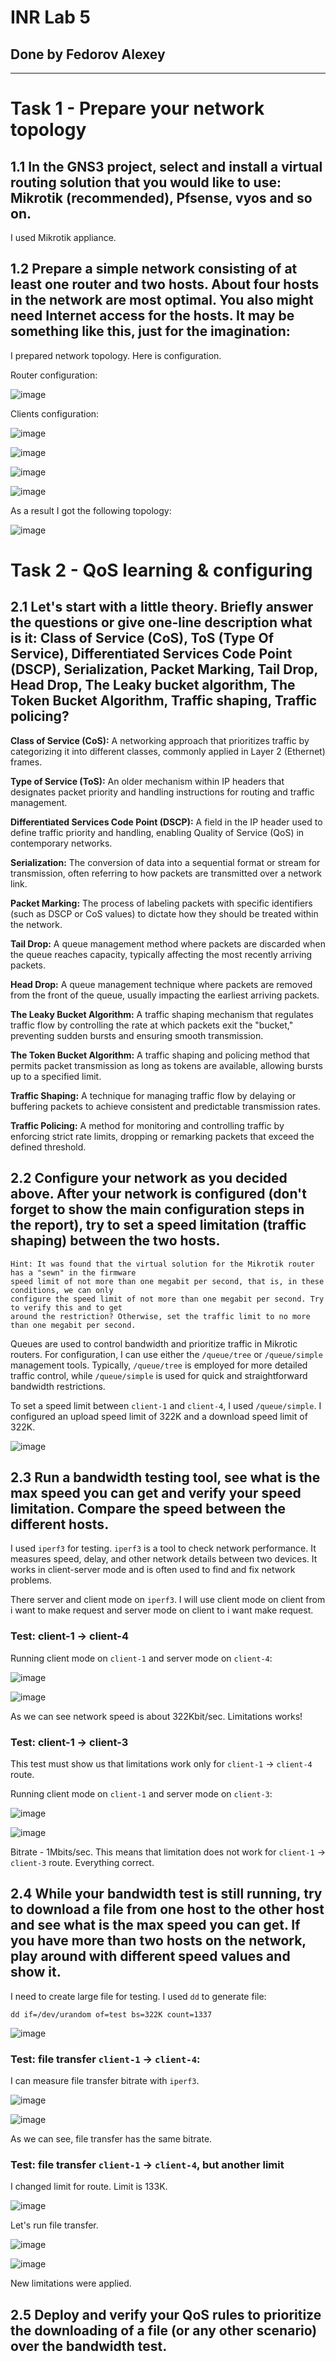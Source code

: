 # INR Lab 5

## Done by Fedorov Alexey

---

# Task 1 - Prepare your network topology

## 1.1 In the GNS3 project, select and install a virtual routing solution that you would like to use: Mikrotik (recommended), Pfsense, vyos and so on.

I used Mikrotik appliance.

## 1.2 Prepare a simple network consisting of at least one router and two hosts. About four hosts in the network are most optimal. You also might need Internet access for the hosts. It may be something like this, just for the imagination:

I prepared network topology. Here is configuration.

Router configuration:

![image](https://github.com/user-attachments/assets/21226b1e-1477-4827-98c0-f15df48f253d)

Clients configuration:

![image](https://github.com/user-attachments/assets/cd6ceb7b-4dfb-4ebc-bf5b-6276e4831714)

![image](https://github.com/user-attachments/assets/7843341c-0963-420f-b578-1274a42b5ed3)

![image](https://github.com/user-attachments/assets/30ef8bd8-4805-467e-8db6-3886fd29cf2c)

![image](https://github.com/user-attachments/assets/667aa17d-cd1d-4c36-bc89-e1c31b5e1760)

As a result I got the following topology:

![image](https://github.com/user-attachments/assets/68d02924-f168-4b91-b4a9-311451c80793)

# Task 2 - QoS learning & configuring

## 2.1 Let's start with a little theory. Briefly answer the questions or give one-line description what is it: Сlass of Service (CoS), ToS (Type Of Service), Differentiated Services Code Point (DSCP), Serialization, Packet Marking, Tail Drop, Head Drop, The Leaky bucket algorithm, The Token Bucket Algorithm, Traffic shaping, Traffic policing?


**Class of Service (CoS):** A networking approach that prioritizes traffic by categorizing it into different classes, commonly applied in Layer 2 (Ethernet) frames.  

**Type of Service (ToS):** An older mechanism within IP headers that designates packet priority and handling instructions for routing and traffic management.  

**Differentiated Services Code Point (DSCP):** A field in the IP header used to define traffic priority and handling, enabling Quality of Service (QoS) in contemporary networks.  

**Serialization:** The conversion of data into a sequential format or stream for transmission, often referring to how packets are transmitted over a network link.  

**Packet Marking:** The process of labeling packets with specific identifiers (such as DSCP or CoS values) to dictate how they should be treated within the network.  

**Tail Drop:** A queue management method where packets are discarded when the queue reaches capacity, typically affecting the most recently arriving packets.  

**Head Drop:** A queue management technique where packets are removed from the front of the queue, usually impacting the earliest arriving packets.  

**The Leaky Bucket Algorithm:** A traffic shaping mechanism that regulates traffic flow by controlling the rate at which packets exit the "bucket," preventing sudden bursts and ensuring smooth transmission.  

**The Token Bucket Algorithm:** A traffic shaping and policing method that permits packet transmission as long as tokens are available, allowing bursts up to a specified limit.  

**Traffic Shaping:** A technique for managing traffic flow by delaying or buffering packets to achieve consistent and predictable transmission rates.  

**Traffic Policing:** A method for monitoring and controlling traffic by enforcing strict rate limits, dropping or remarking packets that exceed the defined threshold.  

## 2.2 Configure your network as you decided above. After your network is configured (don't forget to show the main configuration steps in the report), try to set a speed limitation (traffic shaping) between the two hosts.

```
Hint: It was found that the virtual solution for the Mikrotik router has a "sewn" in the firmware
speed limit of not more than one megabit per second, that is, in these conditions, we can only
configure the speed limit of not more than one megabit per second. Try to verify this and to get
around the restriction? Otherwise, set the traffic limit to no more than one megabit per second.
```

Queues are used to control bandwidth and prioritize traffic in Mikrotic routers. For configuration, I can use either the `/queue/tree` or `/queue/simple` management tools. Typically, `/queue/tree` is employed for more detailed traffic control, while `/queue/simple` is used for quick and straightforward bandwidth restrictions.

To set a speed limit between `client-1` and `client-4`, I used `/queue/simple`. I configured an upload speed limit of 322K and a download speed limit of 322K.

![image](https://github.com/user-attachments/assets/64582e72-708b-40f0-8bac-ddc91db495e8)

## 2.3 Run a bandwidth testing tool, see what is the max speed you can get and verify your speed limitation. Compare the speed between the different hosts.

I used `iperf3` for testing. `iperf3` is a tool to check network performance. It measures speed, delay, and other network details between two devices. It works in client-server mode and is often used to find and fix network problems.

There server and client mode on `iperf3`. I will use client mode on client from i want to make request and server mode on client to i want make request.

### Test: client-1 -> client-4

Running client mode on `client-1` and server mode on `client-4`:

![image](https://github.com/user-attachments/assets/f475d96f-7d0e-407a-94b0-4bf87e8feffa)

![image](https://github.com/user-attachments/assets/c0e3b722-2cf2-49b0-b47e-312b2d89f745)

As we can see network speed is about 322Kbit/sec. Limitations works!

### Test: client-1 -> client-3

This test must show us that limitations work only for `client-1` -> `client-4` route.

Running client mode on `client-1` and server mode on `client-3`:

![image](https://github.com/user-attachments/assets/f9a98d47-d711-4246-b712-fbdd8dd730e4)

![image](https://github.com/user-attachments/assets/2cee85ea-76fc-40b5-8175-cfc8cb8742c0)

Bitrate - 1Mbits/sec. This means that limitation does not work for `client-1` -> `client-3` route. Everything correct.

## 2.4 While your bandwidth test is still running, try to download a file from one host to the other host and see what is the max speed you can get. If you have more than two hosts on the network, play around with different speed values and show it.

I need to create large file for testing. I used `dd` to generate file:

```
dd if=/dev/urandom of=test bs=322K count=1337
```

![image](https://github.com/user-attachments/assets/ecb4e497-91e5-4eea-b17d-9d05c3aa880b)

### Test: file transfer `client-1` -> `client-4`:

I can measure file transfer bitrate with `iperf3`.

![image](https://github.com/user-attachments/assets/6b0bb33d-ac8a-4440-bd82-48e4b1871ead)

![image](https://github.com/user-attachments/assets/28d57f0c-fb51-4d70-8e69-56383d480e59)

As we can see, file transfer has the same bitrate.

### Test: file transfer `client-1` -> `client-4`, but another limit

I changed limit for route. Limit is 133K.

![image](https://github.com/user-attachments/assets/3d36ddb5-33d9-4689-b609-af430f3014bc)

Let's run file transfer.

![image](https://github.com/user-attachments/assets/5502ec6d-628d-4b66-88bc-a8555a870ee2)

![image](https://github.com/user-attachments/assets/51b6d056-3b48-4cca-9516-49aa719bee34)

New limitations were applied.

## 2.5 Deploy and verify your QoS rules to prioritize the downloading of a file (or any other scenario) over the bandwidth test.


